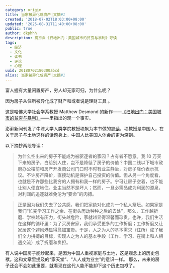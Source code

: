 ```yaml
---
category: origin
title: 当家被异化成资产|文摘#1
created: '2018-07-02T18:03:00+08:00'
updated: '2025-08-31T11:40:00+08:00'
public: true
author: dkphhh
description: 摘抄自《扫地出门：美国城市的贫穷与暴利》导读
tags:
  - 经济
  - 文化
  - 读书
  - 评论
  - 心理
uuid: 20180702180300abcd
alias: 当家被异化成资产|文摘#1
---
```


富人握有大量闲置房产，穷人却无家可归，为什么呢？

因为房子从住所被异化成了财产和或者说是理财工具 。

这是哈佛大学社会学系教授 Matthew Desmond 的新作——[《扫地出门：美国城市的贫穷与暴利》](https://book.douban.com/subject/27156017/)——里指出的观一个事实。

澎湃新闻刊发了牛津大学人类学院教授项飙为本书做的[导读](https://www.thepaper.cn/newsDetail_forward_2233296)，项教授是中国人，在关于房子与土地这样的话题身上，中国人比美国人体会的更为深刻。

以下摘抄两段导读：

> 为什么空出来的房子不能成为被驱逐者的家园？占有者不愿意。我 10 万买下来的房子，白给别人住，岂不是降低了房子的价值？中国二线以下城市政府办公楼前和房产开发商公司门口时不时有业主静坐，对房子降价表示抗议。不许房产降价，直接动机是保护自己投资的价值。但从另一个角度看，也就是不许那些比我穷的人拥有和我一样的房子。宁可让房子空着，也不能让别人便宜地住。业主当然不是坏人；然而，一旦必需品成为利润的源泉，对利润的追逐就难免沦为“要命”的肉搏。

> 正是因为我们失去了公共感，我们把家绝对化成为一个私人祭坛。如果家是我们“忙完学习工作之余、在街头历劫种种之后的去处”，那么，工作越折磨、学校越有压力，街头越危险，家就越显得温馨而珍贵。也许，我们生活在这样的循环里：为了买房安家，我们承受更多的工作折磨；工作折磨又让家居这个避风港显得愈加宝贵。于是，人之为人的基本需求（住所）成了我们全力拼搏的目标，实现人之为人的基本手段（工作、学习、在街上和人相遇交流）成了折磨和负担。

有人说中国房子能炒起来，是因为中国人重视家庭与土地，这是观念上的历史包袱。这和文章里提及的“家天堂”、“人人成为业主”的意识一样。 那么，未来的房子还会不会如此重要，就看现在这代人能不能卸下这个历史包袱了。
